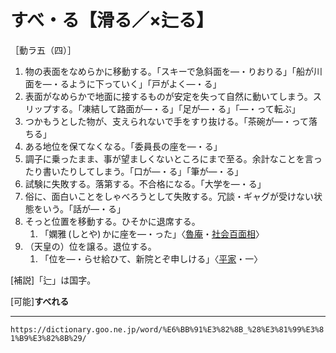 # すべ・る【滑る／×辷る】

［動ラ五（四）］
1.  物の表面をなめらかに移動する。「スキーで急斜面を―・りおりる」「船が川面を―・るように下っていく」「戸がよく―・る」
2.  表面がなめらかで地面に接するものが安定を失って自然に動いてしまう。スリップする。「凍結して路面が―・る」「足が―・る」「―・って転ぶ」
3.  つかもうとした物が、支えられないで手をすり抜ける。「茶碗が―・って落ちる」
4.  ある地位を保てなくなる。「委員長の座を―・る」
5.  調子に乗ったまま、事が望ましくないところにまで至る。余計なことを言ったり書いたりしてしまう。「口が―・る」「筆が―・る」
6.  試験に失敗する。落第する。不合格になる。「大学を―・る」
7.  俗に、面白いことをしゃべろうとして失敗する。冗談・ギャグが受けない状態をいう。「話が―・る」
8.  そっと位置を移動する。ひそかに退席する。    
    1.  「嫻雅 (しとや) かに座を―・った」〈[魯庵](https://dictionary.goo.ne.jp/word/person/%E5%86%85%E7%94%B0%E9%AD%AF%E5%BA%B5/#jn-19389)・[社会百面相](https://dictionary.goo.ne.jp/word/%E7%A4%BE%E4%BC%9A%E7%99%BE%E9%9D%A2%E7%9B%B8/#jn-271200)〉
9. （天皇の）位を譲る。退位する。    
    1.  「位を―・らせ給ひて、新院とぞ申しける」〈[平家](https://dictionary.goo.ne.jp/word/%E5%B9%B3%E5%AE%B6%E7%89%A9%E8%AA%9E/#jn-198120)・一〉
        

\[補説\]「辷」は国字。

\[可能\]**すべれる**

---
`https://dictionary.goo.ne.jp/word/%E6%BB%91%E3%82%8B_%28%E3%81%99%E3%81%B9%E3%82%8B%29/`